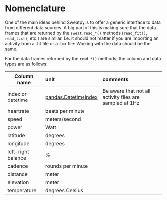 # Nomenclature

One of the main ideas behind Sweatpy is to offer a generic interface to data from different data sources.
A big part of this is making sure that the data frames that are returned by the `sweat.read_*()` methods (`read_fit()`, `read_tcx()`, etc.) are similar.
I.e. it should not matter if you are importing an activity from a .fit file or a .tcx file: Working with the data should be the same.

For the data frames returned by the `read_*()` methods, the column and data types are as follows:

| Column name       | unit | comments |
| ----------------- |:-----|:-----|
| index or datetime | [pandas.DatetimeIndex](https://pandas.pydata.org/pandas-docs/stable/reference/api/pandas.DatetimeIndex.html) | Be aware that not all activity files are sampled at 1Hz |
| heartrate         | beats per minute | |
| speed             | meters/second | |
| power             | Watt | |
| latitude          | degrees | |
| longitude         | degrees | |
| left-right balance | % | |
| cadence           | rounds per minute | |
| distance          | meter | |
| elevation         | meter | |
| temperature       | degrees Celsius | |
